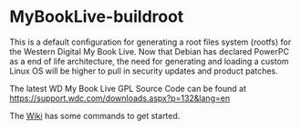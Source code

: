 # MyBookLive-buildroot
This is a default configuration for generating a root files system (rootfs) for the Western Digital My Book Live. Now that Debian has declared PowerPC as a end of life architecture, the need for generating and loading a custom Linux OS will be higher to pull in security updates and product patches.

The latest WD My Book Live GPL Source Code can be found at https://support.wdc.com/downloads.aspx?p=132&lang=en

The [Wiki](https://github.com/goldstar611/MyBookLive-buildroot/wiki) has some commands to get started.
